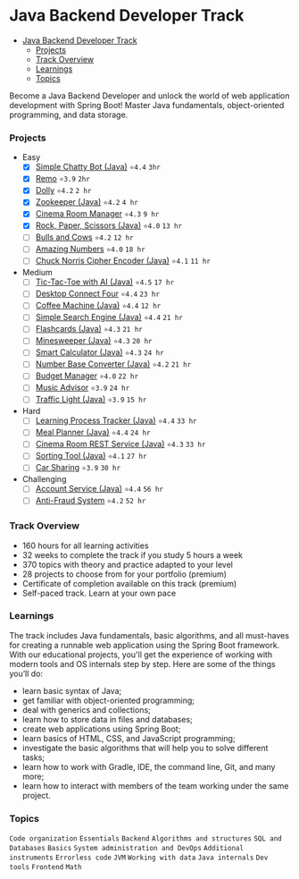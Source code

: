 # Java Backend Developer Track
- [Java Backend Developer Track](#java-backend-developer-track)
    - [Projects](#projects)
    - [Track Overview](#track-overview)
    - [Learnings](#learnings)
    - [Topics](#topics)

Become a Java Backend Developer and unlock the world of web application development with Spring Boot! Master Java fundamentals, object-oriented programming, and data storage.

### Projects
- Easy
  - [x] [Simple Chatty Bot (Java)](./ChattyBot/ChattyBot/README.md) `⭐4.4` `3hr`
  - [x] [Remo](./Remo/README.md) `⭐3.9` `2hr`
  - [x] [Dolly](./Dolly/README.md) `⭐4.2` `2 hr`
  - [x] [Zookeeper (Java)](./Zookeeper/README.md) `⭐4.2` `4 hr`
  - [x] [Cinema Room Manager](./CinemaRoomManager/README.md) `⭐4.3` `9 hr`
  - [x] [Rock, Paper, Scissors (Java)](./RockPaperScissors/README.md) `⭐4.0` `13 hr`
  - [ ] [Bulls and Cows](./BullsAndCrows/README.md) `⭐4.2` `12 hr`
  - [ ] [Amazing Numbers](./README.md) `⭐4.0` `18 hr`
  - [ ] [Chuck Norris Cipher Encoder (Java)](./README.md) `⭐4.1` `11 hr`
- Medium
  - [ ] [Tic-Tac-Toe with AI (Java)](./README.md) `⭐4.5` `17 hr`
  - [ ] [Desktop Connect Four](./README.md) `⭐4.4` `23 hr`
  - [ ] [Coffee Machine (Java)](./README.md) `⭐4.4` `12 hr`
  - [ ] [Simple Search Engine (Java)](./README.md) `⭐4.4` `21 hr`
  - [ ] [Flashcards (Java)](./README.md) `⭐4.3` `21 hr`
  - [ ] [Minesweeper (Java)](./README.md) `⭐4.3` `20 hr`
  - [ ] [Smart Calculator (Java)](./README.md) `⭐4.3` `24 hr`
  - [ ] [Number Base Converter (Java)](./README.md) `⭐4.2` `21 hr`
  - [ ] [Budget Manager](./README.md) `⭐4.0` `22 hr`
  - [ ] [Music Advisor](./README.md) `⭐3.9` `24 hr`
  - [ ] [Traffic Light (Java)](./README.md) `⭐3.9` `15 hr`
- Hard
  - [ ] [Learning Process Tracker (Java)](./README.md) `⭐4.4` `33 hr`
  - [ ] [Meal Planner (Java)](./README.md) `⭐4.4` `24 hr`
  - [ ] [Cinema Room REST Service (Java)](./README.md) `⭐4.3` `33 hr`
  - [ ] [Sorting Tool (Java)](./README.md) `⭐4.1` `27 hr`
  - [ ] [Car Sharing](./README.md) `⭐3.9` `30 hr`
- Challenging
  - [ ] [Account Service (Java)](./README.md) `⭐4.4` `56 hr`
  - [ ] [Anti-Fraud System](./README.md) `⭐4.2` `52 hr`

### Track Overview
- 160 hours for all learning activities
- 32 weeks to complete the track if you study 5 hours a week
- 370 topics with theory and practice adapted to your level
- 28 projects to choose from for your portfolio (premium)
- Certificate of completion available on this track (premium)
- Self-paced track. Learn at your own pace

### Learnings
The track includes Java fundamentals, basic algorithms, and all must-haves for creating a runnable web application using the Spring Boot framework. With our educational projects, you'll get the experience of working with modern tools and OS internals step by step. Here are some of the things you’ll do:
- learn basic syntax of Java;
- get familiar with object-oriented programming;
- deal with generics and collections;
- learn how to store data in files and databases;
- create web applications using Spring Boot;
- learn basics of HTML, CSS, and JavaScript programming;
- investigate the basic algorithms that will help you to solve different tasks;
- learn how to work with Gradle, IDE, the command line, Git, and many more;
- learn how to interact with members of the team working under the same project.

### Topics
`Code organization` `Essentials` `Backend` `Algorithms and structures` `SQL and Databases` `Basics` `System administration and DevOps` `Additional instruments` `Errorless code` `JVM` `Working with data` `Java internals` `Dev tools` `Frontend` `Math`